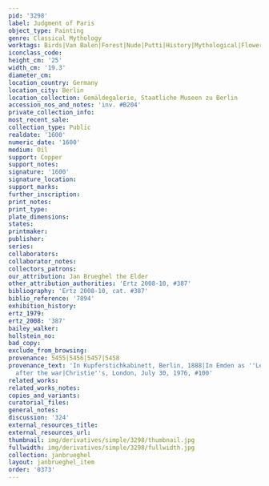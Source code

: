 ```yaml
---
pid: '3298'
label: Judgment of Paris
object_type: Painting
genre: Classical Mythology
worktags: Birds|Van Balen|Forest|Nude|Putti|History|Mythological|Flowers
iconclass_code:
height_cm: '25'
width_cm: '19.3'
diameter_cm:
location_country: Germany
location_city: Berlin
location_collection: Gemäldegalerie, Staatliche Museen zu Berlin
accession_nos_and_notes: 'inv. #B204'
private_collection_info:
most_recent_sale:
collection_type: Public
realdate: '1600'
numeric_date: '1600'
medium: Oil
support: Copper
support_notes:
signature: '1600'
signature_location:
support_marks:
further_inscription:
print_notes:
print_type:
plate_dimensions:
states:
printmaker:
publisher:
series:
collaborators:
collaborator_notes:
collectors_patrons:
our_attribution: Jan Brueghel the Elder
other_attribution_authorities: 'Ertz 2008-10, #387'
bibliography: 'Ertz 2008-10, cat. #387'
biblio_reference: '7894'
exhibition_history:
ertz_1979:
ertz_2008: '387'
bailey_walker:
hollstein_no:
bad_copy:
exclude_from_browsing:
provenance: 5455|5456|5457|5458
provenance_text: 'In Kupferstichkabinett, Berlin, 1888|In Emden as ''Leihgabe'', 1891-1945|Lost
  after the war|Christie''s, London, July 30, 1976, #100'
related_works:
related_works_notes:
copies_and_variants:
curatorial_files:
general_notes:
discussion: '324'
external_resources_title:
external_resources_url:
thumbnail: img/derivatives/simple/3298/thumbnail.jpg
fullwidth: img/derivatives/simple/3298/fullwidth.jpg
collection: janbrueghel
layout: janbrueghel_item
order: '0373'
---
```

